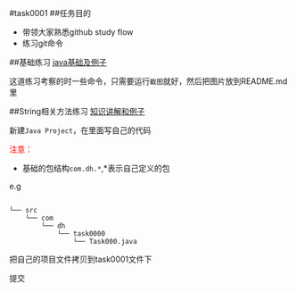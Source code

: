 #task0001
##任务目的
* 带领大家熟悉github study flow
* 练习git命令

##基础练习
[java基础及例子](http://www.tutorialspoint.com/javaexamples/java_environment_setup.htm)

这道练习考察的时一些命令，只需要运行`截图`就好，然后把图片放到README.md里

##String相关方法练习
[知识讲解和例子](http://www.tutorialspoint.com/javaexamples/java_strings.htm)

新建`Java Project`，在里面写自己的代码

<span style="color:red;">注意：</span>
* 基础的包结构`com.dh.*`,*表示自己定义的包

e.g
```shell

└── src
    └── com
        └── dh
            └── task0000
                └── Task000.java

```
把自己的项目文件拷贝到task0001文件下

提交

